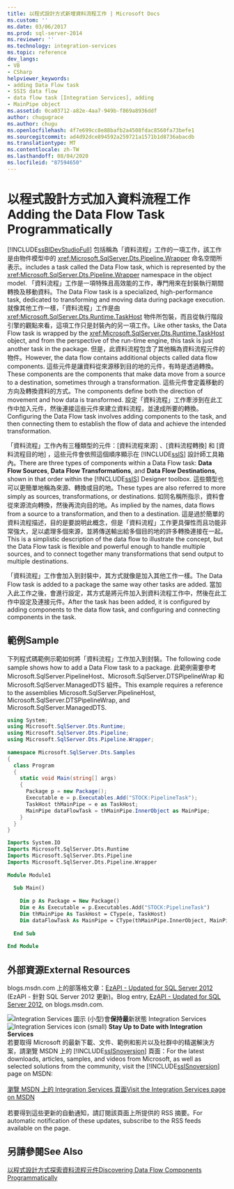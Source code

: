 ```yaml
---
title: 以程式設計方式新增資料流程工作 | Microsoft Docs
ms.custom: ''
ms.date: 03/06/2017
ms.prod: sql-server-2014
ms.reviewer: ''
ms.technology: integration-services
ms.topic: reference
dev_langs:
- VB
- CSharp
helpviewer_keywords:
- adding Data Flow task
- SSIS data flow
- data flow task [Integration Services], adding
- MainPipe object
ms.assetid: 0ca03712-a82e-4aa7-949b-f869a8936ddf
author: chugugrace
ms.author: chugu
ms.openlocfilehash: 4f7e699cc8e88bafb2a4508fdac8560fa73befe1
ms.sourcegitcommit: ad4d92dce894592a259721a1571b1d8736abacdb
ms.translationtype: MT
ms.contentlocale: zh-TW
ms.lasthandoff: 08/04/2020
ms.locfileid: "87594650"
---
```

# <a name="adding-the-data-flow-task-programmatically"></a><span data-ttu-id="33e76-102">以程式設計方式加入資料流程工作</span><span class="sxs-lookup"><span data-stu-id="33e76-102">Adding the Data Flow Task Programmatically</span></span>
  [!INCLUDE[ssBIDevStudioFull](../../includes/ssbidevstudiofull-md.md)] <span data-ttu-id="33e76-103">包括稱為「資料流程」工作的一項工作，該工作是由物件模型中的 <xref:Microsoft.SqlServer.Dts.Pipeline.Wrapper> 命名空間所表示。</span><span class="sxs-lookup"><span data-stu-id="33e76-103">includes a task called the Data Flow task, which is represented by the <xref:Microsoft.SqlServer.Dts.Pipeline.Wrapper> namespace in the object model.</span></span> <span data-ttu-id="33e76-104">「資料流程」工作是一項特殊且高效能的工作，專門用來在封裝執行期間轉換及移動資料。</span><span class="sxs-lookup"><span data-stu-id="33e76-104">The Data Flow task is a specialized, high-performance task, dedicated to transforming and moving data during package execution.</span></span> <span data-ttu-id="33e76-105">就像其他工作一樣，「資料流程」工作是由 <xref:Microsoft.SqlServer.Dts.Runtime.TaskHost> 物件所包裝，而且從執行階段引擎的觀點來看，這項工作只是封裝內的另一項工作。</span><span class="sxs-lookup"><span data-stu-id="33e76-105">Like other tasks, the Data Flow task is wrapped by the <xref:Microsoft.SqlServer.Dts.Runtime.TaskHost> object, and from the perspective of the run-time engine, this task is just another task in the package.</span></span> <span data-ttu-id="33e76-106">但是，此資料流程包含了其他稱為資料流程元件的物件。</span><span class="sxs-lookup"><span data-stu-id="33e76-106">However, the data flow contains additional objects called data flow components.</span></span> <span data-ttu-id="33e76-107">這些元件是讓資料從來源移到目的地的元件，有時是透過轉換。</span><span class="sxs-lookup"><span data-stu-id="33e76-107">These components are the components that make data move from a source to a destination, sometimes through a transformation.</span></span> <span data-ttu-id="33e76-108">這些元件會定義移動的方向及轉換資料的方式。</span><span class="sxs-lookup"><span data-stu-id="33e76-108">The components define both the direction of movement and how data is transformed.</span></span> <span data-ttu-id="33e76-109">設定「資料流程」工作牽涉到在此工作中加入元件，然後連接這些元件來建立資料流程，並達成所要的轉換。</span><span class="sxs-lookup"><span data-stu-id="33e76-109">Configuring the Data Flow task involves adding components to the task, and then connecting them to establish the flow of data and achieve the intended transformation.</span></span>  
  
 <span data-ttu-id="33e76-110">「資料流程」工作內有三種類型的元件：[資料流程來源]  、[資料流程轉換]  和 [資料流程目的地]  ，這些元件會依照這個順序顯示在 [!INCLUDE[ssIS](../../includes/ssis-md.md)] 設計師工具箱內。</span><span class="sxs-lookup"><span data-stu-id="33e76-110">There are three types of components within a Data Flow task: **Data Flow Sources**, **Data Flow Transformations**, and **Data Flow Destinations**, shown in that order within the [!INCLUDE[ssIS](../../includes/ssis-md.md)] Designer toolbox.</span></span> <span data-ttu-id="33e76-111">這些類型也可以更簡單地稱為來源、轉換或目的地。</span><span class="sxs-lookup"><span data-stu-id="33e76-111">These types are also referred to more simply as sources, transformations, or destinations.</span></span> <span data-ttu-id="33e76-112">如同名稱所指示，資料會從來源流向轉換，然後再流向目的地。</span><span class="sxs-lookup"><span data-stu-id="33e76-112">As implied by the names, data flows from a source to a transformation, and then to a destination.</span></span> <span data-ttu-id="33e76-113">這是過於簡單的資料流程描述，目的是要說明此概念，但是「資料流程」工作更具彈性而且功能非常強大，足以處理多個來源，並將傳送輸出給多個目的地的許多轉換連接在一起。</span><span class="sxs-lookup"><span data-stu-id="33e76-113">This is a simplistic description of the data flow to illustrate the concept, but the Data Flow task is flexible and powerful enough to handle multiple sources, and to connect together many transformations that send output to multiple destinations.</span></span>  
  
 <span data-ttu-id="33e76-114">「資料流程」工作會加入到封裝中，其方式就像是加入其他工作一樣。</span><span class="sxs-lookup"><span data-stu-id="33e76-114">The Data Flow task is added to a package the same way other tasks are added.</span></span> <span data-ttu-id="33e76-115">當加入此工作之後，會進行設定，其方式是將元件加入到資料流程工作中，然後在此工作中設定及連接元件。</span><span class="sxs-lookup"><span data-stu-id="33e76-115">After the task has been added, it is configured by adding components to the data flow task, and configuring and connecting components in the task.</span></span>  
  
## <a name="sample"></a><span data-ttu-id="33e76-116">範例</span><span class="sxs-lookup"><span data-stu-id="33e76-116">Sample</span></span>  
 <span data-ttu-id="33e76-117">下列程式碼範例示範如何將「資料流程」工作加入到封裝。</span><span class="sxs-lookup"><span data-stu-id="33e76-117">The following code sample shows how to add a Data Flow task to a package.</span></span> <span data-ttu-id="33e76-118">此範例需要參考 Microsoft.SqlServer.PipelineHost、Microsoft.SqlServer.DTSPipelineWrap 和 Microsoft.SqlServer.ManagedDTS 組件。</span><span class="sxs-lookup"><span data-stu-id="33e76-118">This example requires a reference to the assemblies Microsoft.SqlServer.PipelineHost, Microsoft.SqlServer.DTSPipelineWrap, and Microsoft.SqlServer.ManagedDTS.</span></span>  
  
```csharp  
using System;  
using Microsoft.SqlServer.Dts.Runtime;  
using Microsoft.SqlServer.Dts.Pipeline;  
using Microsoft.SqlServer.Dts.Pipeline.Wrapper;  
  
namespace Microsoft.SqlServer.Dts.Samples  
{  
  class Program  
  {  
    static void Main(string[] args)  
    {  
      Package p = new Package();  
      Executable e = p.Executables.Add("STOCK:PipelineTask");  
      TaskHost thMainPipe = e as TaskHost;  
      MainPipe dataFlowTask = thMainPipe.InnerObject as MainPipe;   
    }  
  }  
}  
```  
  
```vb  
Imports System.IO  
Imports Microsoft.SqlServer.Dts.Runtime  
Imports Microsoft.SqlServer.Dts.Pipeline  
Imports Microsoft.SqlServer.Dts.Pipeline.Wrapper  
  
Module Module1  
  
  Sub Main()  
  
    Dim p As Package = New Package()  
    Dim e As Executable = p.Executables.Add("STOCK:PipelineTask")  
    Dim thMainPipe As TaskHost = CType(e, TaskHost)  
    Dim dataFlowTask As MainPipe = CType(thMainPipe.InnerObject, MainPipe)  
  
  End Sub  
  
End Module  
```  
  
## <a name="external-resources"></a><span data-ttu-id="33e76-119">外部資源</span><span class="sxs-lookup"><span data-stu-id="33e76-119">External Resources</span></span>  
 <span data-ttu-id="33e76-120">blogs.msdn.com 上的部落格文章：[EzAPI - Updated for SQL Server 2012](https://go.microsoft.com/fwlink/?LinkId=243223) (EzAPI - 針對 SQL Server 2012 更新)。</span><span class="sxs-lookup"><span data-stu-id="33e76-120">Blog entry, [EzAPI - Updated for SQL Server 2012](https://go.microsoft.com/fwlink/?LinkId=243223), on blogs.msdn.com.</span></span>  
  
<span data-ttu-id="33e76-121">![Integration Services 圖示 (小型) ](../media/dts-16.gif "Integration Services 圖示 (小)")會**保持最**新狀態 Integration Services  </span><span class="sxs-lookup"><span data-stu-id="33e76-121">![Integration Services icon (small)](../media/dts-16.gif "Integration Services icon (small)")  **Stay Up to Date with Integration Services**</span></span><br /> <span data-ttu-id="33e76-122">若要取得 Microsoft 的最新下載、文件、範例和影片以及社群中的精選解決方案，請瀏覽 MSDN 上的 [!INCLUDE[ssISnoversion](../../includes/ssisnoversion-md.md)] 頁面：</span><span class="sxs-lookup"><span data-stu-id="33e76-122">For the latest downloads, articles, samples, and videos from Microsoft, as well as selected solutions from the community, visit the [!INCLUDE[ssISnoversion](../../includes/ssisnoversion-md.md)] page on MSDN:</span></span><br /><br /> [<span data-ttu-id="33e76-123">瀏覽 MSDN 上的 Integration Services 頁面</span><span class="sxs-lookup"><span data-stu-id="33e76-123">Visit the Integration Services page on MSDN</span></span>](https://go.microsoft.com/fwlink/?LinkId=136655)<br /><br /> <span data-ttu-id="33e76-124">若要得到這些更新的自動通知，請訂閱該頁面上所提供的 RSS 摘要。</span><span class="sxs-lookup"><span data-stu-id="33e76-124">For automatic notification of these updates, subscribe to the RSS feeds available on the page.</span></span>  
  
## <a name="see-also"></a><span data-ttu-id="33e76-125">另請參閱</span><span class="sxs-lookup"><span data-stu-id="33e76-125">See Also</span></span>  
 [<span data-ttu-id="33e76-126">以程式設計方式探索資料流程元件</span><span class="sxs-lookup"><span data-stu-id="33e76-126">Discovering Data Flow Components Programmatically</span></span>](../building-packages-programmatically/discovering-data-flow-components-programmatically.md)  
  
  
